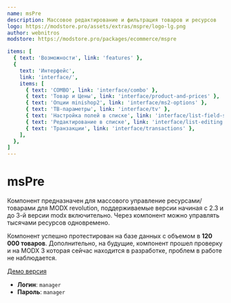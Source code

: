 ```yaml
---
name: msPre
description: Массовое редактирование и фильтрация товаров и ресурсов
logo: https://modstore.pro/assets/extras/mspre/logo-lg.png
author: webnitros
modstore: https://modstore.pro/packages/ecommerce/mspre

items: [
  { text: 'Возможности', link: 'features' },
  {
    text: 'Интерфейс',
    link: 'interface/',
    items: [
      { text: 'COMBO', link: 'interface/combo' },
      { text: 'Товар и Цены', link: 'interface/product-and-prices' },
      { text: 'Опции minishop2', link: 'interface/ms2-options' },
      { text: 'ТВ-параметры', link: 'interface/tv' },
      { text: 'Настройка полей в списке', link: 'interface/list-field-settings' },
      { text: 'Редактирование в списке', link: 'interface/list-editing' },
      { text: 'Транзакции', link: 'interface/transactions' },
    ],
  },
]
---
```

# msPre

Компонент предназначен для массового управление ресурсами/товарами для MODX revolution, поддерживаемые версии начиная с 2.3 и до 3-й версии modx включительно.
Через компонент можно управлять тысячами ресурсов одновремено.

Компонент успешно протестирован на базе данных с объемом в **120 000 товаров**.
Дополнительно, на будущие, компонент прошел проверку и на MODX 3 которая сейчас находится в разработке, проблем в работе не наблюдается.

[Демо версия](http://demo.mspre.bustep.ru/manager/?a=resource&namespace=mspre)

- **Логин**: `manager`
- **Пароль**: `manager`
